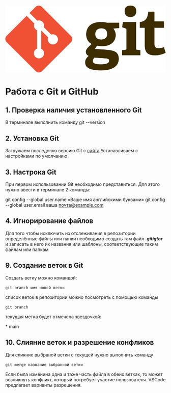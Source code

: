 ![logo](Git-Logo-2Color.png)
# Работа с Git и GitHub
## 1. Проверка наличия установленного Git
В терминале выполнить команду git --version

## 2. Установка Git
Загружаем последнюю версию Git с [сайта](https://git-scm.com/downloads)
Устанавливаем с настройками по умолчанию
## 3. Настрока Git
При первом использовании Git необходимо представиться.
Для этого нужно ввести в терминале 2 команды:

git config --global user.name «Ваше имя английскими буквами»
git config --global user.email ваша почта@example.com
## 4. Игнорирование файлов
Для того чтобы исключить из отслеживания в репозитории определённые файлы или папки необходимо создать там файл ***.gitigtor*** 
и записать в него их названия или шаблоны, соответствующие таким файлам или папкам

## 9. Создание веток в Git ###
Создать ветку можно командой:
```
git branch имя новой ветки
```
список веток в репозитории можно посмотреть с помощью команды 
```
git branch
```
текущая метка будет отмечена звездочкой:

\* main


## 10. Слияние веток и разрешение конфликов
Для слияние выбраной ветки с текущей нужно выполнить команду 
```
git merge название выбранной ветки
```
Если была изменина одна и таже часть файла в обеих ветках, то может возникнуть конфликт, который потребует участие пользователя.
VSCode предлагает варианты разрешения.
